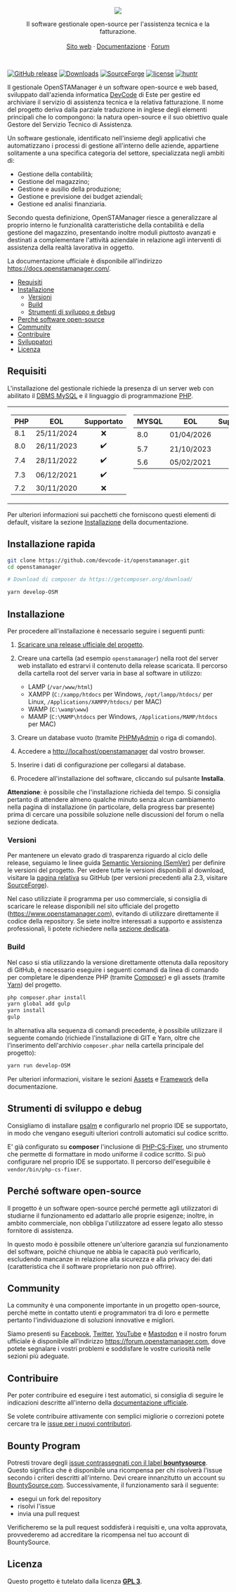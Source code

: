 <p align="center">
  <a href="https://openstamanager.com">
    <img src="https://shop.openstamanager.com/wp-content/uploads/2015/04/logo_full-2.png">
  </a>

  <p align="center">
    Il software gestionale open-source per l'assistenza tecnica e la fatturazione.
    <br>
    <br>
    <a href="https://www.openstamanager.com">Sito web</a>
    &middot;
    <a href="https://docs.openstamanager.com/">Documentazione</a>
    &middot;
    <a href="https://forum.openstamanager.com">Forum</a>
  </p>
</p>

<br>

[![GitHub release](https://img.shields.io/github/release/devcode-it/openstamanager/all.svg)](https://github.com/devcode-it/openstamanager/releases)
[![Downloads](https://img.shields.io/github/downloads/devcode-it/openstamanager/total.svg)](https://github.com/devcode-it/openstamanager/releases)
[![SourceForge](https://img.shields.io/sourceforge/dt/openstamanager.svg?label=SourceForge)](https://sourceforge.net/projects/openstamanager/)
[![license](https://img.shields.io/github/license/devcode-it/openstamanager.svg)](https://github.com/devcode-it/openstamanager/blob/master/LICENSE)
[![huntr](https://cdn.huntr.dev/huntr_security_badge_mono.svg)](https://huntr.dev)

Il gestionale OpenSTAManager è un software open-source e web based, sviluppato dall'azienda informatica [DevCode](https://www.devcode.it/) di Este per gestire ed archiviare il servizio di assistenza tecnica e la relativa fatturazione.
Il nome del progetto deriva dalla parziale traduzione in inglese degli elementi principali che lo compongono: la natura open-source e il suo obiettivo quale Gestore del Servizio Tecnico di Assistenza.

Un software gestionale, identificato nell'insieme degli applicativi che automatizzano i processi di gestione all'interno delle aziende, appartiene solitamente a una specifica categoria del settore, specializzata negli ambiti di:

- Gestione della contabilità;
- Gestione del magazzino;
- Gestione e ausilio della produzione;
- Gestione e previsione dei budget aziendali;
- Gestione ed analisi finanziaria.

Secondo questa definizione, OpenSTAManager riesce a generalizzare al proprio interno le funzionalità caratteristiche della contabilità e della gestione del magazzino, presentando inoltre moduli piuttosto avanzati e destinati a complementare l'attività aziendale in relazione agli interventi di assistenza della realtà lavorativa in oggetto.

La documentazione ufficiale è disponibile all'indirizzo <https://docs.openstamanager.com/>.

<!-- TOC depthFrom:2 depthTo:6 orderedList:false updateOnSave:true withLinks:true -->

- [Requisiti](#requisiti)
- [Installazione](#installazione)
    - [Versioni](#versioni)
    - [Build](#build)
    - [Strumenti di sviluppo e debug](#strumenti-di-sviluppo-e-debug)
- [Perché software open-source](#perché-software-open-source)
- [Community](#community)
- [Contribuire](#contribuire)
- [Sviluppatori](#sviluppatori)
- [Licenza](#licenza)

<!-- /TOC -->

## Requisiti

L'installazione del gestionale richiede la presenza di un server web con abilitato il [DBMS MySQL](https://www.mysql.com)  e il linguaggio di programmazione [PHP](https://php.net).

<table>
<tr>
<td valign="top">
    
| PHP | EOL | Supportato |
|-----|-----|:----------:|
| 8.1 | 25/11/2024 | ❌ |
| 8.0 | 26/11/2023 | ✔️ |
| 7.4 | 28/11/2022 | ✔️ |
| 7.3 | 06/12/2021 | ✔️ |
| 7.2 | 30/11/2020 | ❌ |
    
</td>
<td valign="top">
    
| MYSQL | EOL | Supportato |
|-----|-----|:----------:|
| 8.0 | 01/04/2026 | ✔️ |
| 5.7 | 21/10/2023 | ✔️ |
| 5.6 | 05/02/2021 | ❌ |

    
</td>
</tr>
</table>

Per ulteriori informazioni sui pacchetti che forniscono questi elementi di default, visitare la sezione [Installazione](https://docs.openstamanager.com/configurazione/installazione) della documentazione.

## Installazione rapida
```bash
git clone https://github.com/devcode-it/openstamanager.git
cd openstamanager

# Download di composer da https://getcomposer.org/download/

yarn develop-OSM
```


## Installazione

Per procedere all'installazione è necessario seguire i seguenti punti:

1. [Scaricare una release ufficiale del progetto](https://github.com/devcode-it/openstamanager/releases).
2. Creare una cartella (ad esempio `openstamanager`) nella root del server web installato ed estrarvi il contenuto della release scaricata. Il percorso della cartella root del server varia in base al software in utilizzo:

   - LAMP (`/var/www/html`)
   - XAMPP (`C:/xampp/htdocs` per Windows, `/opt/lampp/htdocs/` per Linux, `/Applications/XAMPP/htdocs/` per MAC)
   - WAMP (`C:\wamp\www`)
   - MAMP (`C:\MAMP\htdocs` per Windows, `/Applications/MAMP/htdocs` per MAC)

3. Creare un database vuoto (tramite [PHPMyAdmin](http://localhost/phpmyadmin/) o riga di comando).
4. Accedere a <http://localhost/openstamanager> dal vostro browser.
5. Inserire i dati di configurazione per collegarsi al database.
6. Procedere all'installazione del software, cliccando sul pulsante **Installa**.

**Attenzione**: è possibile che l'installazione richieda del tempo. Si consiglia pertanto di attendere almeno qualche minuto senza alcun cambiamento nella pagina di installazione (in particolare, della progress bar presente) prima di cercare una possibile soluzione nelle discussioni del forum o nella sezione dedicata.

### Versioni

Per mantenere un elevato grado di trasparenza riguardo al ciclo delle release, seguiamo le linee guida [Semantic Versioning (SemVer)](https://semver.org/) per definire le versioni del progetto.
Per vedere tutte le versioni disponibili al download, visitare la [pagina relativa](https://github.com/devcode-it/openstamanager/releases) su GitHub (per versioni precedenti alla 2.3, visitare [SourceForge](https://sourceforge.net/projects/openstamanager/files)).

Nel caso utilizziate il programma per uso commerciale, si consiglia di scaricare le release disponibili nel sito ufficiale del progetto (<https://www.openstamanager.com>), evitando di utilizzare direttamente il codice della repository.
Se siete inoltre interessati a supporto e assistenza professionali, li potete richiedere nella [sezione dedicata](https://www.openstamanager.com/per-le-aziende/).

### Build

Nel caso si stia utilizzando la versione direttamente ottenuta dalla repository di GitHub, è necessario eseguire i seguenti comandi da linea di comando per completare le dipendenze PHP (tramite [Composer](https://getcomposer.org)) e gli assets (tramite [Yarn](https://yarnpkg.com)) del progetto.

```bash
php composer.phar install
yarn global add gulp
yarn install
gulp
```

In alternativa alla sequenza di comandi precedente, è possibile utilizzare il seguente comando (richiede l'installazione di GIT e Yarn, oltre che l'inserimento dell'archivio `composer.phar` nella cartella principale del progetto):

```bash
yarn run develop-OSM
```

Per ulteriori informazioni, visitare le sezioni [Assets](https://docs.openstamanager.com/docs/base/assets) e [Framework](https://docs.openstamanager.com/docs/base/framework) della documentazione.

## Strumenti di sviluppo e debug

Consigliamo di installare [psalm](https://github.com/vimeo/psalm) e configurarlo nel proprio IDE se supportato, in modo che vengano eseguiti ulteriori controlli automatici sul codice scritto.

E' già configurato su **composer** l'inclusione di [PHP-CS-Fixer](https://github.com/PHP-CS-Fixer/PHP-CS-Fixer), uno strumento che permette di formattare in modo uniforme il codice scritto. Si può configurare nel proprio IDE se supportato. Il percorso dell'eseguibile è `vendor/bin/php-cs-fixer`.

## Perché software open-source

Il progetto è un software open-source perché permette agli utilizzatori di studiarne il funzionamento ed adattarlo alle proprie esigenze; inoltre, in ambito commerciale, non obbliga l'utilizzatore ad essere legato allo stesso fornitore di assistenza.

In questo modo è possibile ottenere un'ulteriore garanzia sul funzionamento del software, poiché chiunque ne abbia le capacità può verificarlo, escludendo mancanze in relazione alla sicurezza e alla privacy dei dati (caratteristica che il software proprietario non può offrire).

## Community

La community è una componente importante in un progetto open-source, perché mette in contatto utenti e programmatori tra di loro e permette pertanto l'individuazione di soluzioni innovative e migliori.

Siamo presenti su [Facebook](https://www.facebook.com/openstamanager), [Twitter](https://twitter.com/openstamanager/), [YouTube](https://www.youtube.com/channel/UCoToaK4dhDXmcQXi1AnqQ4Q) e [Mastodon](https://mastodon.uno/@openstamanager) e il nostro forum ufficiale è disponibile all'indirizzo <https://forum.openstamanager.com>, dove potete segnalare i vostri problemi e soddisfare le vostre curiosità nelle sezioni più adeguate.

## Contribuire

Per poter contribuire ed eseguire i test automatici, si consiglia di seguire le indicazioni descritte all'interno della [documentazione ufficiale](https://github.com/devcode-it/openstamanager/blob/master/.github/CONTRIBUTING.md).

Se volete contribuire attivamente con semplici migliorie o correzioni potete cercare tra le [issue per i nuovi contributori](https://github.com/devcode-it/openstamanager/issues?q=is%3Aissue+is%3Aopen+label%3A%22nuovi+contributori%22).

## Bounty Program

Potresti trovare degli [issue contrassegnati con il label **bountysource**](https://github.com/devcode-it/openstamanager/issues?q=is%3Aopen+is%3Aissue+label%3A%22bountysource%22). Questo significa che è disponibile una ricompensa per chi risolverà l'issue secondo i criteri descritti all'interno. Devi creare innanzitutto un account su [BountySource.com](https://bountysource.com). Successivamente, il funzionamento sarà il seguente:
- esegui un fork del repository
- risolvi l'issue
- invia una pull request

Verificheremo se la pull request soddisferà i requisiti e, una volta approvata, provvederemo ad accreditare la ricompensa nel tuo account di BountySource.

## Licenza

Questo progetto è tutelato dalla licenza [**GPL 3**](https://github.com/devcode-it/openstamanager/blob/master/LICENSE).
